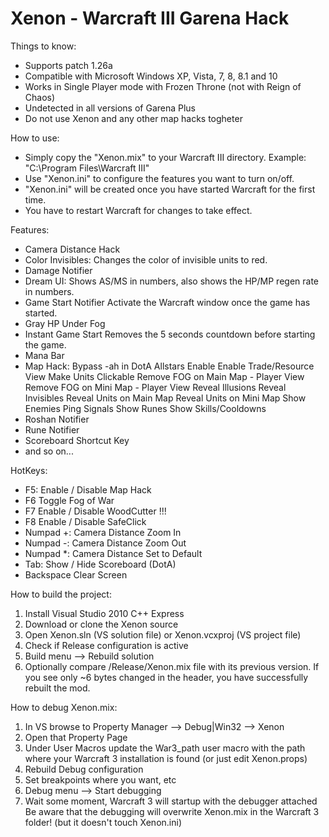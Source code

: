 Xenon - Warcraft III Garena Hack
=====

Things to know:
- Supports patch 1.26a
- Compatible with Microsoft Windows XP, Vista, 7, 8, 8.1 and 10
- Works in Single Player mode with Frozen Throne (not with Reign of Chaos)
- Undetected in all versions of Garena Plus
- Do not use Xenon and any other map hacks togheter

How to use:
- Simply copy the "Xenon.mix" to your Warcraft III directory.
Example: "C:\Program Files\Warcraft III"
- Use "Xenon.ini" to configure the features you want to turn on/off.
- "Xenon.ini" will be created once you have started Warcraft for the first time.
- You have to restart Warcraft for changes to take effect.

Features:
- Camera Distance Hack
- Color Invisibles:
Changes the color of invisible units to red.
- Damage Notifier
- Dream UI:
Shows AS/MS in numbers, also shows the HP/MP regen rate in numbers.
- Game Start Notifier
Activate the Warcraft window once the game has started.
- Gray HP Under Fog
- Instant Game Start
Removes the 5 seconds countdown before starting the game.
- Mana Bar
- Map Hack:
Bypass -ah in DotA Allstars
Enable Enable Trade/Resource View
Make Units Clickable
Remove FOG on Main Map - Player View
Remove FOG on Mini Map - Player View
Reveal Illusions
Reveal Invisibles
Reveal Units on Main Map
Reveal Units on Mini Map
Show Enemies Ping Signals
Show Runes
Show Skills/Cooldowns
- Roshan Notifier
- Rune Notifier
- Scoreboard Shortcut Key
- and so on...

HotKeys:
- F5:
Enable / Disable Map Hack
- F6
Toggle Fog of War
- F7
Enable / Disable WoodCutter !!!
- F8
Enable / Disable SafeClick
- Numpad +:
Camera Distance Zoom In
- Numpad -:
Camera Distance Zoom Out
- Numpad *:
Camera Distance Set to Default
- Tab:
Show / Hide Scoreboard (DotA)
- Backspace
Clear Screen

How to build the project:
1. Install Visual Studio 2010 C++ Express
2. Download or clone the Xenon source
3. Open Xenon.sln (VS solution file) or Xenon.vcxproj (VS project file)
4. Check if Release configuration is active
5. Build menu --> Rebuild solution
6. Optionally compare /Release/Xenon.mix file with its previous version. If you see only ~6 bytes changed in the header, you have successfully rebuilt the mod.

How to debug Xenon.mix:
1. In VS browse to Property Manager --> Debug|Win32 --> Xenon
2. Open that Property Page
3. Under User Macros update the War3_path user macro with the path where your Warcraft 3 installation is found (or just edit Xenon.props)
4. Rebuild Debug configuration
5. Set breakpoints where you want, etc
6. Debug menu --> Start debugging
7. Wait some moment, Warcraft 3 will startup with the debugger attached
Be aware that the debugging will overwrite Xenon.mix in the Warcraft 3 folder! (but it doesn't touch Xenon.ini)